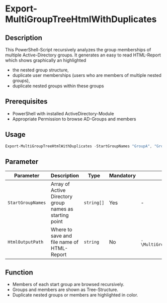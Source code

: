 # Export-MultiGroupTreeHtmlWithDuplicates

## Description

This PowerShell-Script recursively analyzes the group memberships of multiple Active-Directory groups. 
It generates an easy to read HTML-Report which shows graphically an highlighted

- the nested group structure,
- duplicate user memberships (users who are members of multiple nested groups),
- duplicate nested groups within these groups

## Prerequisites

- PowerShell with installed ActiveDirectory-Module   
- Appropriate Permission to browse AD-Groups and members

## Usage

```powershell
Export-MultiGroupTreeHtmlWithDuplicates -StartGroupNames "GroupA", "GroupB", "GroupC" -HtmlOutputPath "C:\path\to\Report.html"
```

## Parameter

| Parameter         | Description                                               | Type        | Mandatory  | Default                      |
|-------------------|------------------------------------------------------------|------------|----------|----------------------------------|
| `StartGroupNames` | Array of Active Directory group names as starting point  | `string[]` | Yes       | -                                |
| `HtmlOutputPath`  | Where to save and file name of HTML-Report    | `string`   | No     | `. \MultiGroupTreeWithDuplicates.html` |


## Function

- Members of each start group are browsed recursively.  
- Groups and members are shown as Tree-Structure.  
- Duplicate nested groups or members are highlighted in color.  


